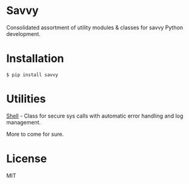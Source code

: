 # Savvy

Consolidated assortment of utility modules & classes for savvy Python development.

# Installation

```
$ pip install savvy
```

# Utilities

[Shell](./savvy/shell.py) - Class for secure sys calls with automatic error handling and log management.

More to come for sure.

# License

MIT